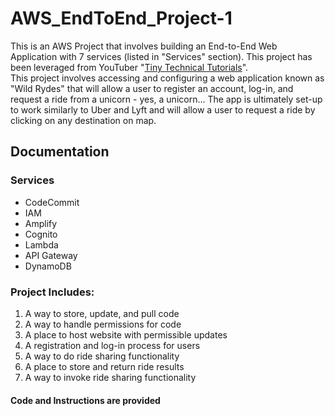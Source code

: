 # AWS_EndToEnd_Project-1
This is an AWS Project that involves building an End-to-End Web Application with 7 services (listed in "Services" section). This project has been leveraged from YouTuber "[Tiny Technical Tutorials](https://www.youtube.com/@TinyTechnicalTutorials)". 
<br/>
This project involves accessing and configuring a web application known as "Wild Rydes" that will allow a user to register an account, log-in, and request a ride from a unicorn - yes, a unicorn...
The app is ultimately set-up to work similarly to Uber and Lyft and will allow a user to request a ride by clicking on any destination on map.

## Documentation
### Services
* CodeCommit
* IAM
* Amplify
* Cognito
* Lambda
* API Gateway
* DynamoDB

### Project Includes:
1. A way to store, update, and pull code
2. A way to handle permissions for code
3. A place to host website with permissible updates
4. A registration and log-in process for users
5. A way to do ride sharing functionality
6. A place to store and return ride results
7. A way to invoke ride sharing functionality

#### Code and Instructions are provided




